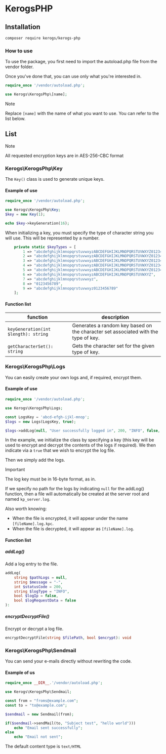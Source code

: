 # KerogsPHP

## Installation

```sh
composer require kerogs/kerogs-php
```

### How to use

To use the package, you first need to import the autoload.php file from the vendor folder.

Once you've done that, you can use only what you're interested in.

```php
require_once '/vendor/autoload.php';

use Kerogs\KerogsPhp\[name];
```

> [!NOTE]
> Replace `[name]` with the name of what you want to use. You can refer to the list below.

## List
> [!NOTE]
> All requested encryption keys are in AES-256-CBC format 

### Kerogs\KerogsPhp\Key

The `Key()` class is used to generate unique keys.

#### Example of use

```php
require_once '/vendor/autoload.php';

use Kerogs\KerogsPhp\Key;
$key = new Key(1);

echo $key->keyGeneration(16);
```

When initializing a key, you must specify the type of character string you will use. This will be represented by a number.

```php
    private static $keyTypes = [
        1 => "abcdefghijklmnopqrstuvwxyzABCDEFGHIJKLMNOPQRSTUVWXYZ0123456789_-( )'!@#$%^&*",
        2 => "abcdefghijklmnopqrstuvwxyzABCDEFGHIJKLMNOPQRSTUVWXYZ0123456789_-( )'!",
        3 => "abcdefghijklmnopqrstuvwxyzABCDEFGHIJKLMNOPQRSTUVWXYZ0123456789_-( )",
        4 => "abcdefghijklmnopqrstuvwxyzABCDEFGHIJKLMNOPQRSTUVWXYZ0123456789_-",
        5 => "abcdefghijklmnopqrstuvwxyzABCDEFGHIJKLMNOPQRSTUVWXYZ0123456789",
        6 => "abcdefghijklmnopqrstuvwxyzABCDEFGHIJKLMNOPQRSTUVWXYZ",
        7 => "abcdefghijklmnopqrstuvwxyz",
        8 => "0123456789",
        9 => "abcdefghijklmnopqrstuvwxyz0123456789"
    ];
```

#### Function list

|function|description|
|--------|-----------|
|``keyGeneration(int $length): string``|Generates a random key based on the character set associated with the type of key.|
|``getCharacterSet(): string``|Gets the character set for the given type of key.|

### Kerogs\KerogsPhp\Logs
You can easily create your own logs and, if required, encrypt them.
#### Example of use
```php
require_once '/vendor/autoload.php';

use Kerogs\KerogsPhp\Logs;

const LogsKey = 'abcd-efgh-ijkl-mnop';
$logs = new Logs(LogsKey, true);

$logs->addLog(null, "User successfully logged in", 200, "INFO", false, true);
```

In the example, we initialize the class by specifying a key (this key will be used to encrypt and decrypt the contents of the logs if required). We then indicate via a ``true`` that we wish to encrypt the log file.

Then we simply add the logs.

> [!IMPORTANT]
> The log key must be in 16-byte format, as in. 

If we specify no path for the logs by indicating ``null`` for the addLog() function, then a file will automatically be created at the server root and named ``kp_server.log``.

Also worth knowing:
- When the file is encrypted, it will appear under the name ``[fileName].log.kpc``.
- When the file is decrypted, it will appear as ``[fileName].log``.

#### Function list
##### addLog()
Add a log entry to the file.
```php
addLog(
    string $pathLogs = null,
    string $message = "-",
    int $statusCode = 200,
    string $logType = "INFO",
    bool $logIp = false,
    bool $logRequestData = false
):
```

##### encryptDecryptFile()
Encrypt or decrypt a log file.
```php
encryptDecryptFile(string $filePath, bool $encrypt): void
```

### Kerogs\KerogsPhp\Sendmail
You can send your e-mails directly without rewriting the code.

#### Example of us
```php
require_once __DIR__.'/vendor/autoload.php';

use Kerogs\KerogsPhp\Sendmail;

const from = "froms@example.com";
const to = "to@example.com";

$sendmail = new Sendmail(from);

if($sendmail->sendMail(to, "Subject test", "hello world")))
    echo "Email sent successfully";
else
    echo "Email not sent";
```
The default content type is ``text/HTML``